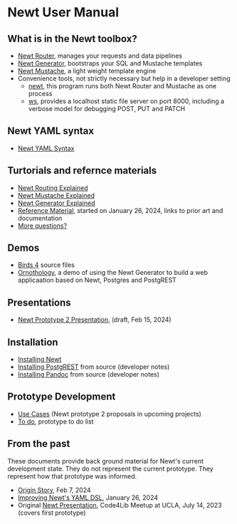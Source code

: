 
# Newt User Manual

## What is in the Newt toolbox?

- [Newt Router](newtrouter.1.md), manages your requests and data pipelines
- [Newt Generator](newtgenerator.1.md), bootstraps your SQL and Mustache templates
- [Newt Mustache](newtmustache.1.md), a light weight template engine
- Convenience tools, not strictly necessary but help in a developer setting
  - [newt](newt.1.md), this program runs both Newt Router and Mustache as one process
  - [ws](ws.1.md), provides a localhost static file server on port 8000, including a verbose model for debugging POST, PUT and PATCH

## Newt YAML syntax

- [Newt YAML Syntax](newt_yaml_syntax.md)

## Turtorials and refernce materials

- [Newt Routing Explained](newtrouter_explained.md)
- [Newt Mustache Explained](newtmustache_explained.md)
- [Newt Generator Explained](newtgenerator_explained.md)
- [Reference Material](reference_material.md), started on January 26, 2024, links to prior art and documentation
- [More questions?](more_questions.md)

## Demos

- [Birds 4](https://github.com/caltechlibrary/newt/tree/main/demos/birds4) source files
- [Ornothology](ornothology.md), a demo of using the Newt Generator to build a web applicaation based on Newt, Postgres and PostgREST

## Presentations

- [Newt Prototype 2 Presentation](presentation2/), (draft, Feb 15, 2024)

## Installation

- [Installing Newt](INSTALL.md)
- [Installing PostgREST](INSTALL-PostgREST.md) from source (developer notes)
- [Installing Pandoc](INSTALL-Pandoc.md) from source (developer notes)

## Prototype Development 

- [Use Cases](use_cases.md) (Newt prototype 2 proposals in upcoming projects)
- [To do](TODO.md), prototype to do list

## From the past

These documents provide back ground material for Newt's current development state. They do not
represent the current prototype. They represent how that prototype was informed.

- [Origin Story](origin_story.md), Feb 7, 2024
- [Improving Newt's YAML DSL](improving_the_type_dsl.md), January 26, 2024
- Original [Newt Presentation](presentation/), Code4Lib Meetup at UCLA, July 14, 2023 (covers first prototype)


